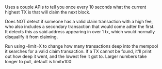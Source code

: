 Uses a couple APIs to tell you once every 10 seconds what the current highest TX is that will claim the next block.

Does NOT detect if someone has a valid claim transaction with a high fee, who also includes a secondary transaction that would come adter the first. It detects this as said address appearing in over 1 tx, which would normally disqualify it from claiming.

Run using -limit=X to change how many transactions deep into the mempool it searches for a valid claim transaction. If a TX cannot be found, it'll print out how deep it went, and the lowest fee it got to. Larger numbers take longer to pull, default is limit=100